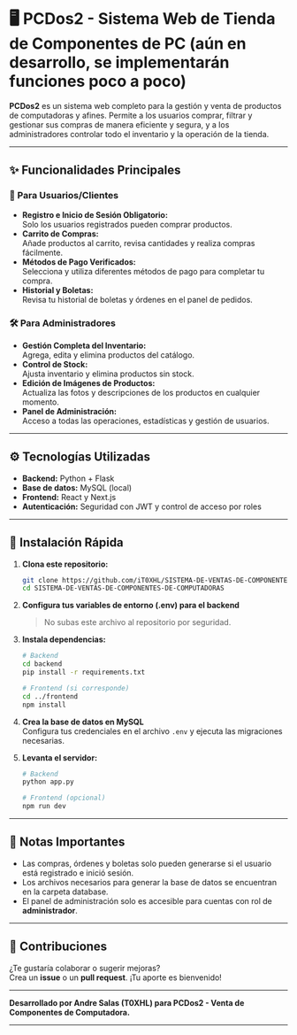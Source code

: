# 🖥️ PCDos2 - Sistema Web de Tienda de Componentes de PC (aún en desarrollo, se implementarán funciones poco a poco)

**PCDos2** es un sistema web completo para la gestión y venta de productos de computadoras y afines. Permite a los usuarios comprar, filtrar y gestionar sus compras de manera eficiente y segura, y a los administradores controlar todo el inventario y la operación de la tienda.

---

## ✨ Funcionalidades Principales

### 👤 Para Usuarios/Clientes
- **Registro e Inicio de Sesión Obligatorio:**  
  Solo los usuarios registrados pueden comprar productos.
- **Carrito de Compras:**  
  Añade productos al carrito, revisa cantidades y realiza compras fácilmente.
- **Métodos de Pago Verificados:**  
  Selecciona y utiliza diferentes métodos de pago para completar tu compra.
- **Historial y Boletas:**  
  Revisa tu historial de boletas y órdenes en el panel de pedidos.

### 🛠️ Para Administradores
- **Gestión Completa del Inventario:**  
  Agrega, edita y elimina productos del catálogo.
- **Control de Stock:**  
  Ajusta inventario y elimina productos sin stock.
- **Edición de Imágenes de Productos:**  
  Actualiza las fotos y descripciones de los productos en cualquier momento.
- **Panel de Administración:**  
  Acceso a todas las operaciones, estadísticas y gestión de usuarios.

---

## ⚙️ Tecnologías Utilizadas

- **Backend:** Python + Flask
- **Base de datos:** MySQL (local)
- **Frontend:** React y Next.js
- **Autenticación:** Seguridad con JWT y control de acceso por roles

---

## 🚀 Instalación Rápida

1. **Clona este repositorio:**
    ```bash
    git clone https://github.com/iT0XHL/SISTEMA-DE-VENTAS-DE-COMPONENTES-DE-COMPUTADORAS.git
    cd SISTEMA-DE-VENTAS-DE-COMPONENTES-DE-COMPUTADORAS
    ```

2. **Configura tus variables de entorno (.env) para el backend**  
   > No subas este archivo al repositorio por seguridad.

3. **Instala dependencias:**
    ```bash
    # Backend
    cd backend
    pip install -r requirements.txt

    # Frontend (si corresponde)
    cd ../frontend
    npm install
    ```

4. **Crea la base de datos en MySQL**  
   Configura tus credenciales en el archivo `.env` y ejecuta las migraciones necesarias.

5. **Levanta el servidor:**
    ```bash
    # Backend
    python app.py

    # Frontend (opcional)
    npm run dev
    ```

---

## 📝 Notas Importantes

- Las compras, órdenes y boletas solo pueden generarse si el usuario está registrado e inició sesión.
- Los archivos necesarios para generar la base de datos se encuentran en la carpeta database.
- El panel de administración solo es accesible para cuentas con rol de **administrador**.

---

## 🤝 Contribuciones

¿Te gustaría colaborar o sugerir mejoras?  
Crea un **issue** o un **pull request**. ¡Tu aporte es bienvenido!

---

**Desarrollado por Andre Salas (T0XHL) para PCDos2 - Venta de Componentes de Computadora.**

---

